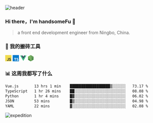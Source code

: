 ![header](https://raw.githubusercontent.com/fzq1998/fzq1998/master/header.png)

### Hi there，I'm handsomeFu 👋

> a front end development engineer from Ningbo, China.

### 🔧 我的搬砖工具
<code><img height="20" src="https://raw.githubusercontent.com/github/explore/80688e429a7d4ef2fca1e82350fe8e3517d3494d/topics/javascript/javascript.png" alt="javascript"></code>
<code><img height="20" src="https://raw.githubusercontent.com/github/explore/80688e429a7d4ef2fca1e82350fe8e3517d3494d/topics/typescript/typescript.png" alt="typescript"></code>
<code><img height="20" src="https://raw.githubusercontent.com/github/explore/80688e429a7d4ef2fca1e82350fe8e3517d3494d/topics/vue/vue.png" alt="vue"></code>
<code><img height="20" src="https://raw.githubusercontent.com/github/explore/80688e429a7d4ef2fca1e82350fe8e3517d3494d/topics/nodejs/nodejs.png" alt="nodejs"></code>



### 📊 这周我都写了什么
<!--START_SECTION:waka-->

```text
Vue.js       13 hrs 1 min    ██████████████████▒░░░░░░   73.17 %
TypeScript   1 hr 26 mins    ██░░░░░░░░░░░░░░░░░░░░░░░   08.08 %
Python       1 hr 4 mins     █▓░░░░░░░░░░░░░░░░░░░░░░░   06.02 %
JSON         53 mins         █▒░░░░░░░░░░░░░░░░░░░░░░░   04.98 %
YAML         22 mins         ▓░░░░░░░░░░░░░░░░░░░░░░░░   02.08 %
```

<!--END_SECTION:waka-->


![expedition](https://raw.githubusercontent.com/fzq1998/fzq1998/master/expedition.gif)

